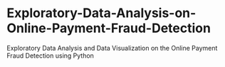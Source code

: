 # Exploratory-Data-Analysis-on-Online-Payment-Fraud-Detection
Exploratory Data Analysis and Data Visualization on the Online Payment Fraud Detection using Python
